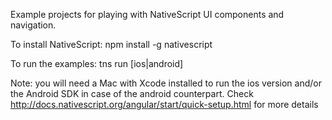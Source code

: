 Example projects for playing with NativeScript UI components and navigation.

To install NativeScript:
npm install -g nativescript

To run the examples:
tns run [ios|android]

Note: you will need a Mac with Xcode installed to run the ios version and/or the Android SDK in case of the android counterpart. Check http://docs.nativescript.org/angular/start/quick-setup.html for more details
